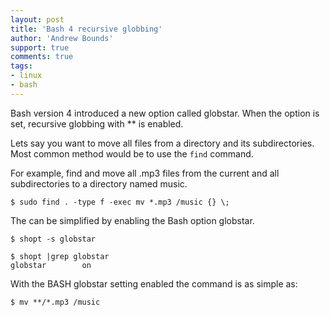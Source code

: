```yaml
---
layout: post
title: 'Bash 4 recursive globbing'
author: 'Andrew Bounds'
support: true
comments: true
tags:
- linux
- bash
---
```


Bash version 4 introduced a new option called globstar. When the option is set, recursive globbing with ** is enabled.

Lets say you want to move all files from a directory and its subdirectories. Most common method would be to use the `find` command.

For example, find and move all .mp3 files from the current and all subdirectories to a directory named music.

```shell
$ sudo find . -type f -exec mv *.mp3 /music {} \;
```

The can be simplified by enabling the Bash option globstar.

```shell
$ shopt -s globstar
```

```shell
$ shopt |grep globstar
globstar        on
```

With the BASH globstar setting enabled the command is as simple as:

```shell
$ mv **/*.mp3 /music
```
